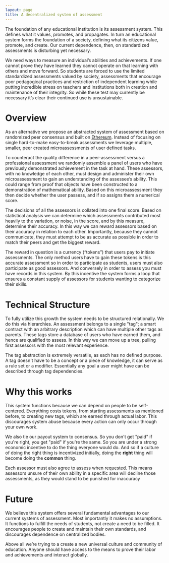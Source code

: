 ```yaml
---
layout: page
title: A decentralized system of assessment
---
```


The foundation of any educational institution is its assessment system. This defines what it values, promotes, and propagates. In turn an educational system forms the foundation of a society, defining what its citizens value, promote, and create. Our current dependence, then, on standardized assessments is disturbing yet necessary.

We need ways to measure an individual’s abilities and achievements. If one cannot prove they have learned they cannot operate on that learning with others and move forward. So students are forced to use the limited standardized assessments valued by society, assessments that encourage poor pedagogical practices and restriction of independent learning while putting incredible stress on teachers and institutions both in creation and maintenance of their integrity.  So while these test may currently be necessary it’s clear their continued use is unsustainable.


# Overview

As an alternative we propose an abstracted system of assessment based on randomized peer consensus and built on [Ethereum](https://ethereum.org/). Instead of focusing on single hard-to-make easy-to-break assessments we leverage multiple, smaller, peer created microassessments of user defined tasks.

To counteract the quality difference in a peer-assessment versus a professional assessment we randomly assemble a panel of users who have previously demonstrated achievement in the task at hand. These assessors, with no knowledge of each other, must design and administer their own microassessment to gain an understanding of the assessee’s ability. This could range from proof that objects have been constructed to a demonstration of mathematical ability. Based on this microassessment they then decide whether the user passess, and if so assigns them a numerical score.

The decisions of all the assessors is collated into one final score. Based on statistical analysis we can determine which assessments contributed most heavily to the variation, or noise, in the score, and by this measure, determine their accuracy. In this way we can reward assessors based on their accuracy in relation to each other. Importantly, because they cannot communicate, they must attempt to be as accurate as possible in order to match their peers and get the biggest reward.

The reward in question is a currency (“tokens”) that users pay to initiate assessments. The only method users have to gain these tokens is this accurate assessment so in order to participate as students, users must also participate as good assessors. And conversely in order to assess you must have records in this system. By this incentive the system forms a loop that ensures a constant supply of assessors for students wanting to categorize their skills.

# Technical Structure

To fully utilize this growth the system needs to be structured relationally. We do this via hierarchies. An assessment belongs to a single "tag"; a smart contract with an arbitrary description which can have multiple other tags as parents. These tags store a database of users who have earned them, and hence are qualified to assess. In this way we can move up a tree, pulling first assessors with the most relevant experience.

The tag abstraction is extremely versatile, as each has no defined purpose. A tag doesn't have to be a concept or a piece of knowledge, it can serve as a rule set or a modifier. Essentially any goal a user might have can be described through tag dependencies.

# Why this works

This system functions because we can depend on people to be self-centered. Everything costs tokens, from starting assessments as mentioned before, to creating new tags, which are earned through actual labor. This discourages system abuse because every action can only occur through your own work.

We also tie our payout system to consensus. So you don't get "paid" if you're right, you get "paid" if you're the same. So you are under a strong economic incentive to do the thing everyone would do. And so if a culture of doing the right thing is incentivized initially, doing the **right** thing will become doing the **common** thing.

Each assessor must also agree to assess when requested. This means assessors unsure of their own ability in a specific area will decline those assessments, as they would stand to be punished for inaccuracy

# Future

We believe this system offers several fundamental advantages to our current systems of assessment. Most importantly it makes no assumptions. It functions to fulfill the needs of students, not create a need to be filled. It encourages people to create and maintain their own standards, and discourages dependence on centralized bodies.

Above all we’re trying to a create a new universal culture and community of education. Anyone should have access to the means to prove their labor and achievements and interact globally.  
